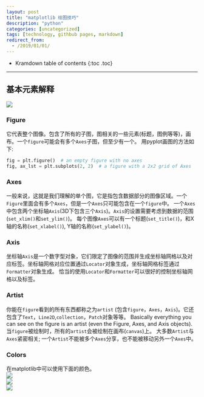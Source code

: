 ```yaml
---
layout: post
title: "matplotlib 绘图技巧"
description: "python"
categories: [uncategorized]
tags: [technology, githbub pages, markdown]
redirect_from:
  - /2019/01/01/
---
```

* Kramdown table of contents
{:toc .toc}
---
##  基本元素解释   
      
![](http://images.sailblade.com/2019011901071369114.png)    
    
### Figure    
它代表整个图像。包含了所有的子图，图相关的一些元素(标题，图例等等)，画布。一个`figure`可能会有多个`Axes`子图，但至少有一个。
用pyplot画图的方法如下:
    
```python    
fig = plt.figure()  # an empty figure with no axes
fig, ax_lst = plt.subplots(2, 2)  # a figure with a 2x2 grid of Axes
```   
    
### Axes    
一般来说，这就是我们理解的单个图，它是指包含数据部分的图像区域。一个`Figure`里面会有多个`Axes`，但是一个`Axes`只可能包含在一个`figure`中。
一个`Axes`中包含两个坐标轴`Axis`(3D下包含三个`Axis`)。`Axis`的设置需要考虑到数据的范围(`set_xlim()`和`set_ylim()`)。
每个图像`Axes`可以有一个标题(`set_title()`)，和X轴的名称(`set_xlabel()`), Y轴的名称(`set_ylabel()`)。    
    
### Axis    
坐标轴`Axis`是一个数字型对象，它们限定了图像的范围并生成坐标轴网格以及对应标签。坐标轴网格对应位置通过`Locator`对象生成，坐标轴网格标签通过`Formatter`对象生成。
恰当的使用`Locator`和`Formatter`可以很好的控制坐标轴网格以及标签。    
    
### Artist    
你能在`figure`看到的所有东西都称之为`artist` (包含`figure`，`Axes`，`Axis`)。它还包含了`Text`，`Line2D`,`collection`，`Patch`对象等等。
Basically everything you can see on the figure is an artist (even the Figure, Axes, and Axis objects). 当`figure`被绘制时，所有的`artist`会被绘制在画布(`canvas`)上。
大多数`Artist`与`Axes`紧密相关; 一个`Artist`不能被多个`Axes`分享，也不能被移动另外一个`Axes`中。    
    
### Colors    
在matplotlib中可以使用下面的颜色。    
![](http://images.sailblade.com/sphx_glr_named_colors_001.png)    
![](http://images.sailblade.com/sphx_glr_named_colors_002.png)    
![](http://images.sailblade.com/sphx_glr_named_colors_003.png)    